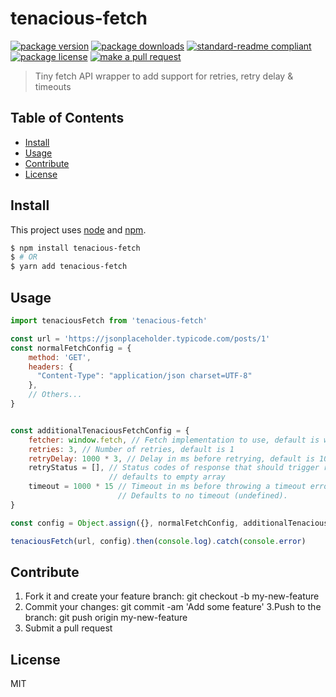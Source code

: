 
# tenacious-fetch
[![package version](https://img.shields.io/npm/v/tenacious-fetch.svg?style=flat-square)](https://npmjs.org/package/tenacious-fetch)
[![package downloads](https://img.shields.io/npm/dm/tenacious-fetch.svg?style=flat-square)](https://npmjs.org/package/tenacious-fetch)
[![standard-readme compliant](https://img.shields.io/badge/readme%20style-standard-brightgreen.svg?style=flat-square)](https://github.com/RichardLitt/standard-readme)
[![package license](https://img.shields.io/npm/l/tenacious-fetch.svg?style=flat-square)](https://npmjs.org/package/tenacious-fetch)
[![make a pull request](https://img.shields.io/badge/PRs-welcome-brightgreen.svg?style=flat-square)](http://makeapullrequest.com)

> Tiny fetch API wrapper to add support for retries, retry delay & timeouts

## Table of Contents

- [Install](#install)
- [Usage](#usage)
- [Contribute](#contribute)
- [License](#License)

## Install

This project uses [node](https://nodejs.org) and [npm](https://www.npmjs.com). 

```sh
$ npm install tenacious-fetch
$ # OR
$ yarn add tenacious-fetch
```

## Usage

```js
import tenaciousFetch from 'tenacious-fetch'

const url = 'https://jsonplaceholder.typicode.com/posts/1'
const normalFetchConfig = {
    method: 'GET',
    headers: {
      "Content-Type": "application/json charset=UTF-8"
    },
    // Others...
}


const additionalTenaciousFetchConfig = {
    fetcher: window.fetch, // Fetch implementation to use, default is window.fetch
    retries: 3, // Number of retries, default is 1
    retryDelay: 1000 * 3, // Delay in ms before retrying, default is 1000ms
    retryStatus = [], // Status codes of response that should trigger retry e.g. [500, 404] or just "500". 
                      // defaults to empty array
    timeout = 1000 * 15 // Timeout in ms before throwing a timeout error for the request.
                        // Defaults to no timeout (undefined).
}

const config = Object.assign({}, normalFetchConfig, additionalTenaciousFetchConfig)

tenaciousFetch(url, config).then(console.log).catch(console.error)
```

## Contribute

1. Fork it and create your feature branch: git checkout -b my-new-feature
2. Commit your changes: git commit -am 'Add some feature'
3.Push to the branch: git push origin my-new-feature 
4. Submit a pull request

## License

MIT
    